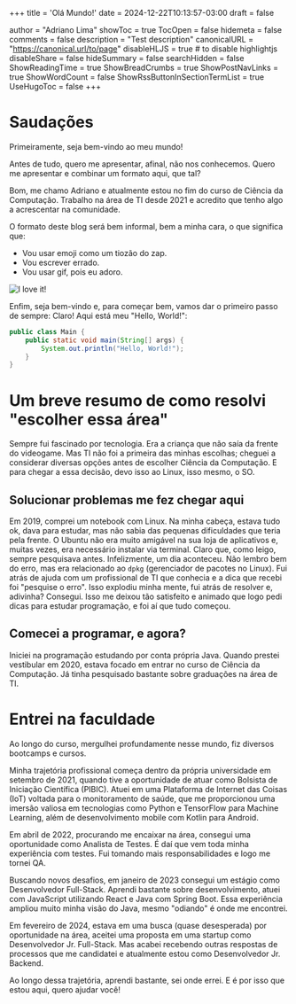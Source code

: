 +++
title = 'Olá Mundo!'
date = 2024-12-22T10:13:57-03:00
draft = false

author = "Adriano Lima"
showToc = true
TocOpen = false
hidemeta = false
comments = false
description = "Test description"
canonicalURL = "https://canonical.url/to/page"
disableHLJS = true # to disable highlightjs
disableShare = false
hideSummary = false
searchHidden = false
ShowReadingTime = true
ShowBreadCrumbs = true
ShowPostNavLinks = true
ShowWordCount = false
ShowRssButtonInSectionTermList = true
UseHugoToc = false
+++

# Saudações
Primeiramente, seja bem-vindo ao meu mundo!

Antes de tudo, quero me apresentar, afinal, não nos conhecemos. Quero me apresentar e combinar um formato aqui, que tal?

Bom, me chamo Adriano e atualmente estou no fim do curso de Ciência da Computação. Trabalho na área de TI desde 2021 e acredito que tenho algo a acrescentar na comunidade.

O formato deste blog será bem informal, bem a minha cara, o que significa que:

- Vou usar emoji como um tiozão do zap. 
- Vou escrever errado.
- Vou usar gif, pois eu adoro.

![I love it!](https://media.giphy.com/media/v1.Y2lkPTc5MGI3NjExN3JsNW9yY3V5NWI1OHh0aDh0ampmM2ZudXRwZmY1dXE3aGczYmhpayZlcD12MV9naWZzX3NlYXJjaCZjdD1n/VMO6qeIbr7JRLnLTGw/giphy.gif)

Enfim, seja bem-vindo e, para começar bem, vamos dar o primeiro passo de sempre:
Claro! Aqui está meu "Hello, World!":

```java
public class Main {
    public static void main(String[] args) {
        System.out.println("Hello, World!");
    }
}
```

# Um breve resumo de como resolvi "escolher essa área"
Sempre fui fascinado por tecnologia. Era a criança que não saía da frente do videogame. Mas TI não foi a primeira das minhas escolhas; cheguei a considerar diversas opções antes de escolher Ciência da Computação. E para chegar a essa decisão, devo isso ao Linux, isso mesmo, o SO.

## Solucionar problemas me fez chegar aqui
Em 2019, comprei um notebook com Linux. Na minha cabeça, estava tudo ok, dava para estudar, mas não sabia das pequenas dificuldades que teria pela frente. O Ubuntu não era muito amigável na sua loja de aplicativos e, muitas vezes, era necessário instalar via terminal. Claro que, como leigo, sempre pesquisava antes. Infelizmente, um dia aconteceu. Não lembro bem do erro, mas era relacionado ao `dpkg` (gerenciador de pacotes no Linux). Fui atrás de ajuda com um profissional de TI que conhecia e a dica que recebi foi "pesquise o erro". Isso explodiu minha mente, fui atrás de resolver e, adivinha? Consegui. Isso me deixou tão satisfeito e animado que logo pedi dicas para estudar programação, e foi aí que tudo começou.

## Comecei a programar, e agora?
Iniciei na programação estudando por conta própria Java. Quando prestei vestibular em 2020, estava focado em entrar no curso de Ciência da Computação. Já tinha pesquisado bastante sobre graduações na área de TI. 

# Entrei na faculdade
Ao longo do curso, mergulhei profundamente nesse mundo, fiz diversos bootcamps e cursos. 

Minha trajetória profissional começa dentro da própria universidade em setembro de 2021, quando tive a oportunidade de atuar como Bolsista de Iniciação Científica (PIBIC). Atuei em uma Plataforma de Internet das Coisas (IoT) voltada para o monitoramento de saúde, que me proporcionou uma imersão valiosa em tecnologias como Python e TensorFlow para Machine Learning, além de desenvolvimento mobile com Kotlin para Android.

Em abril de 2022, procurando me encaixar na área, consegui uma oportunidade como Analista de Testes. É daí que vem toda minha experiência com testes. Fui tomando mais responsabilidades e logo me tornei QA.

Buscando novos desafios, em janeiro de 2023 consegui um estágio como Desenvolvedor Full-Stack. Aprendi bastante sobre desenvolvimento, atuei com JavaScript utilizando React e Java com Spring Boot. Essa experiência ampliou muito minha visão do Java, mesmo "odiando" é onde me encontrei.

Em fevereiro de 2024, estava em uma busca (quase desesperada) por oportunidade na área, aceitei uma proposta em uma startup como Desenvolvedor Jr. Full-Stack. Mas acabei recebendo outras respostas de processos que me candidatei e atualmente estou como Desenvolvedor Jr. Backend. 

Ao longo dessa trajetória, aprendi bastante, sei onde errei. E é por isso que estou aqui, quero ajudar você!